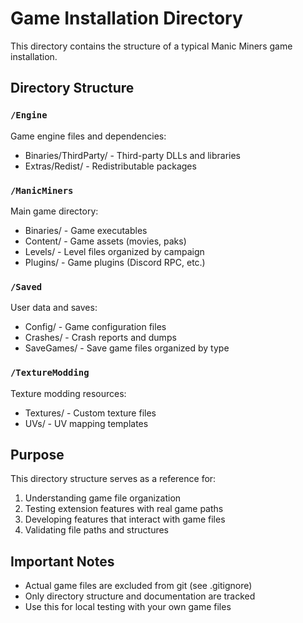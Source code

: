 # Game Installation Directory

This directory contains the structure of a typical Manic Miners game installation.

## Directory Structure

### `/Engine`
Game engine files and dependencies:
- Binaries/ThirdParty/ - Third-party DLLs and libraries
- Extras/Redist/ - Redistributable packages

### `/ManicMiners`
Main game directory:
- Binaries/ - Game executables
- Content/ - Game assets (movies, paks)
- Levels/ - Level files organized by campaign
- Plugins/ - Game plugins (Discord RPC, etc.)

### `/Saved`
User data and saves:
- Config/ - Game configuration files
- Crashes/ - Crash reports and dumps
- SaveGames/ - Save game files organized by type

### `/TextureModding`
Texture modding resources:
- Textures/ - Custom texture files
- UVs/ - UV mapping templates

## Purpose

This directory structure serves as a reference for:
1. Understanding game file organization
2. Testing extension features with real game paths
3. Developing features that interact with game files
4. Validating file paths and structures

## Important Notes

- Actual game files are excluded from git (see .gitignore)
- Only directory structure and documentation are tracked
- Use this for local testing with your own game files